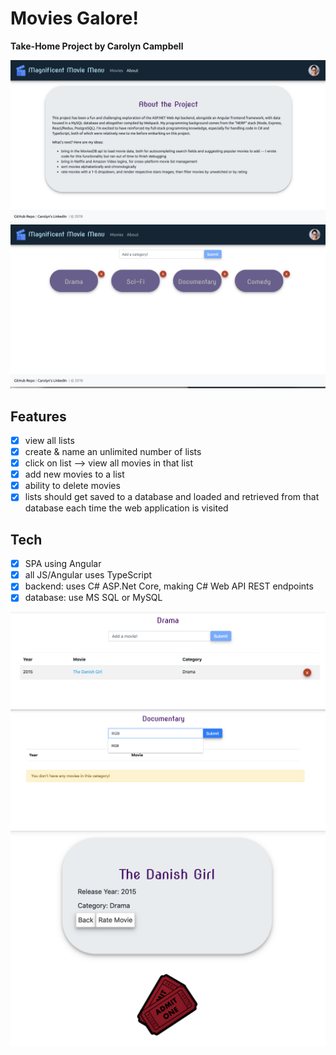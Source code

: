 # Movies Galore!

**Take-Home Project by Carolyn Campbell**

![About View](https://raw.githubusercontent.com/carajean/Movies/master/src/MagnificentMovieMenu/angularApp/images/AboutView.jpg 'About View')
![Home View](https://raw.githubusercontent.com/carajean/Movies/master/src/MagnificentMovieMenu/angularApp/images/HomeView.jpg 'Home View')

## Features

- [x] view all lists
- [x] create & name an unlimited number of lists
- [x] click on list --> view all movies in that list
- [x] add new movies to a list
- [x] ability to delete movies
- [x] lists should get saved to a database and loaded and retrieved from that database each time the web application is visited

## Tech

- [x] SPA using Angular
- [x] all JS/Angular uses TypeScript
- [x] backend: uses C# ASP.Net Core, making C# Web API REST endpoints
- [x] database: use MS SQL or MySQL

![Category View](https://raw.githubusercontent.com/carajean/Movies/master/src/MagnificentMovieMenu/angularApp/images/CategoryView.jpg 'Category')
![Add Category View](https://raw.githubusercontent.com/carajean/Movies/master/src/MagnificentMovieMenu/angularApp/images/AddCategoryView.jpg 'Add Category')
![Movie Detail View](https://raw.githubusercontent.com/carajean/Movies/master/src/MagnificentMovieMenu/angularApp/images/MovieDetail.jpg 'Movie Detail')
